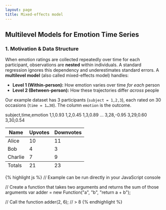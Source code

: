 ```yaml
---
layout: page
title: Mixed-effects model
---
```


## Multilevel Models for Emotion Time Series

### 1. Motivation & Data Structure

When emotion ratings are collected repeatedly over time for each participant, observations are **nested** within individuals. A standard regression ignores this dependency and underestimates standard errors. A **multilevel model** (also called mixed-effects model) handles:

- **Level 1 (Within-person):** How emotion varies over time *for each* person  
- **Level 2 (Between-person):** How these trajectories differ *across* people  

Our example dataset has 3 participants (`subject = 1,2,3`), each rated on 30 occasions (`time = 1…30`). The column `emotion` is the outcome.


subject,time,emotion
1,1,0.93
1,2,0.45
1,3,0.89
...
3,28,-0.95
3,29,0.60
3,30,0.54

<table>
  <thead>
    <tr>
      <th>Name</th>
      <th>Upvotes</th>
      <th>Downvotes</th>
    </tr>
  </thead>
  <tfoot>
    <tr>
      <td>Totals</td>
      <td>21</td>
      <td>23</td>
    </tr>
  </tfoot>
  <tbody>
    <tr>
      <td>Alice</td>
      <td>10</td>
      <td>11</td>
    </tr>
    <tr>
      <td>Bob</td>
      <td>4</td>
      <td>3</td>
    </tr>
    <tr>
      <td>Charlie</td>
      <td>7</td>
      <td>9</td>
    </tr>
  </tbody>
</table>

{% highlight js %}
// Example can be run directly in your JavaScript console

// Create a function that takes two arguments and returns the sum of those arguments
var adder = new Function("a", "b", "return a + b");

// Call the function
adder(2, 6);
// > 8
{% endhighlight %}
